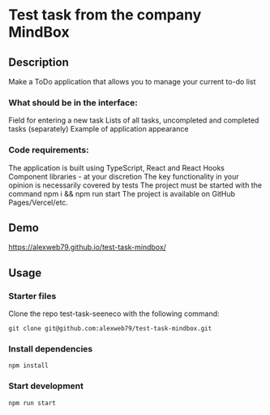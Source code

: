 # Test task from the company MindBox

## Description

Make a ToDo application that allows you to manage your current to-do list

### What should be in the interface:
Field for entering a new task
Lists of all tasks, uncompleted and completed tasks (separately)
Example of application appearance

### Code requirements:
The application is built using TypeScript, React and React Hooks
Component libraries - at your discretion
The key functionality in your opinion is necessarily covered by tests
The project must be started with the command npm i && npm run start
The project is available on GitHub Pages/Vercel/etc.

## Demo
https://alexweb79.github.io/test-task-mindbox/

## Usage

### Starter files

Clone the repo test-task-seeneco with the following command:

```git clone git@github.com:alexweb79/test-task-mindbox.git```

### Install dependencies

```npm install```

### Start development

```npm run start```
